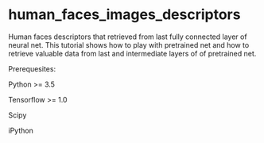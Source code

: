 # human_faces_images_descriptors
Human faces descriptors that retrieved from last fully connected layer of neural net. This tutorial shows how to play with pretrained net and how to retrieve valuable data from last and intermediate layers of of pretrained net.

Prerequesites:

Python >= 3.5

Tensorflow >= 1.0

Scipy

iPython
